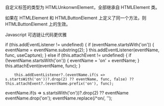 

自定义标签的类型为 HTMLUnkonwnElement，全部继承自 HTMLElement 类。

如果在 HTMLElement 和 HTMLButtonElement 上定义了同一个方法，则 HTMLButtonElement 上的生效。



Javascript 可选链让代码更优雅

if (this.addEventListener != undefined) {
            if (eventName.startsWith('on')) {
                eventName = eventName.substring(2);
            }
            this.addEventListener(eventName, func, useCapture);
        }
        else if (this.attachEvent != undefined) {
            if (!eventName.startsWith('on')) {
                eventName = 'on' + eventName;
            }
            this.attachEvent(eventName, func);
        }

        this.addEventListener?.(eventName.if(s => s.startsWith('on'))?.drop(2) ?? eventName, func, false) ?? this.attachEvent?.(eventName.prefix('on'), func);


eventName.if(s => s.startsWith('on'))?.drop(2) ?? eventName
eventName.drop('on');
eventName.replace(/^on/, '');